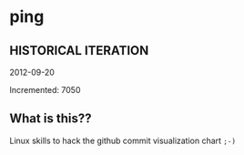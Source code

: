 # ping

## HISTORICAL ITERATION
2012-09-20

Incremented: 7050

## What is this?? 
Linux skills to hack the github commit visualization chart `;-)`
